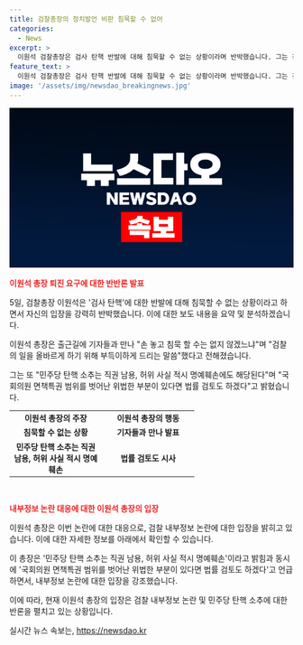 ```yaml
---
title: 검찰총장의 정치발언 비판 침묵할 수 없어
categories:
  - News
excerpt: >
  이원석 검찰총장은 검사 탄핵 반발에 대해 침묵할 수 없는 상황이라며 반박했습니다. 그는 검찰의 일을 올바르게 하기 위해 부득이하게 드리는 말씀이라며 민주당 탄핵 소추를 비판하고, 법률 검토까지 고려할 것이라고 밝혔습니다. #검사탄핵 #이원석 #민주당
feature_text: >
  이원석 검찰총장은 검사 탄핵 반발에 대해 침묵할 수 없는 상황이라며 반박했습니다. 그는 검찰의 일을 올바르게 하기 위해 부득이하게 드리는 말씀이라며 민주당 탄핵 소추를 비판하고, 법률 검토까지 고려할 것이라고 밝혔습니다. #검사탄핵 #이원석 #민주당
image: '/assets/img/newsdao_breakingnews.jpg'
---
```


<p><img src="/assets/img/newsdao_breakingnews.jpg" alt="cryptoinkorea 속보" /></p>

<p><b><span style="color: #ee2323;">이원석 총장 퇴진 요구에 대한 반반론 발표</span></b></p>

<p>5일, 검찰총장 이원석은 '검사 탄핵'에 대한 반발에 대해 침묵할 수 없는 상황이라고 하면서 자신의 입장을 강력히 반박했습니다. 이에 대한 보도 내용을 요약 및 분석하겠습니다.</p>

<p data-ke-size="size16">이원석 총장은 출근길에 기자들과 만나 "손 놓고 침묵 할 수는 없지 않겠느냐"며 "검찰의 일을 올바르게 하기 위해 부득이하게 드리는 말씀"했다고 전해졌습니다.</p>

<p data-ke-size="size16">그는 또 "민주당 탄핵 소추는 직권 남용, 허위 사실 적시 명예훼손에도 해당된다"며 "국회의원 면책특권 범위를 벗어난 위법한 부분이 있다면 법률 검토도 하겠다"고 밝혔습니다.</p>

<table>
    <tr>
        <td style="text-align: center; width: 150px; height: 17px;"><b>이원석 총장의 주장</b></td>
        <td style="text-align: center; width: 150px; height: 17px;"><b>이원석 총장의 행동</b></td>
    </tr>
    <tr>
        <td style="text-align: center; height: 17px;"><b>침묵할 수 없는 상황</b></td>
        <td style="text-align: center; height: 17px;"><b>기자들과 만나 발표</b></td>
    </tr>
    <tr>
        <td style="text-align: center; height: 17px;"><b>민주당 탄핵 소추는 직권 남용, 허위 사실 적시 명예훼손</b></td>
        <td style="text-align: center; height: 17px;"><b>법률 검토도 시사</b></td>
    </tr>
</table>

<p data-ke-size="size16">&nbsp;</p>

<p><b><span style="color: #ee2323;">내부정보 논란 대응에 대한 이원석 총장의 입장</span></b></p>

<p>이원석 총장은 이번 논란에 대한 대응으로, 검찰 내부정보 논란에 대한 입장을 밝히고 있습니다. 이에 대한 자세한 정보를 아래에서 확인할 수 있습니다.</p>

<p data-ke-size="size16">이 총장은 '민주당 탄핵 소추는 직권 남용, 허위 사실 적시 명예훼손'이라고 밝힘과 동시에 '국회의원 면책특권 범위를 벗어난 위법한 부분이 있다면 법률 검토도 하겠다'고 언급하면서, 내부정보 논란에 대한 입장을 강조했습니다.</p>

<p data-ke-size="size16">이에 따라, 현재 이원석 총장의 입장은 검찰 내부정보 논란 및 민주당 탄핵 소추에 대한 반론을 펼치고 있는 상황입니다.</p>
실시간 뉴스 속보는, <a href="https://newsdao.kr" rel="dofollow">https://newsdao.kr</a>


